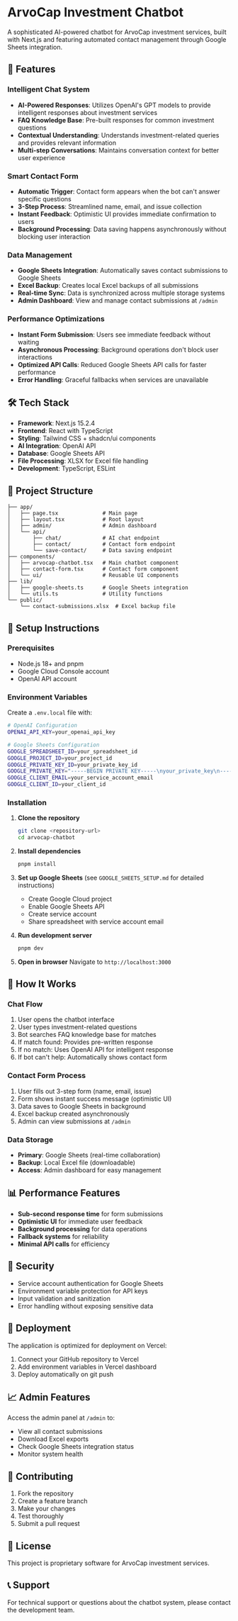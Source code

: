 # ArvoCap Investment Chatbot

A sophisticated AI-powered chatbot for ArvoCap investment services, built with Next.js and featuring automated contact management through Google Sheets integration.

## 🚀 Features

### Intelligent Chat System
- **AI-Powered Responses**: Utilizes OpenAI's GPT models to provide intelligent responses about investment services
- **FAQ Knowledge Base**: Pre-built responses for common investment questions
- **Contextual Understanding**: Understands investment-related queries and provides relevant information
- **Multi-step Conversations**: Maintains conversation context for better user experience

### Smart Contact Form
- **Automatic Trigger**: Contact form appears when the bot can't answer specific questions
- **3-Step Process**: Streamlined name, email, and issue collection
- **Instant Feedback**: Optimistic UI provides immediate confirmation to users
- **Background Processing**: Data saving happens asynchronously without blocking user interaction

### Data Management
- **Google Sheets Integration**: Automatically saves contact submissions to Google Sheets
- **Excel Backup**: Creates local Excel backups of all submissions
- **Real-time Sync**: Data is synchronized across multiple storage systems
- **Admin Dashboard**: View and manage contact submissions at `/admin`

### Performance Optimizations
- **Instant Form Submission**: Users see immediate feedback without waiting
- **Asynchronous Processing**: Background operations don't block user interactions
- **Optimized API Calls**: Reduced Google Sheets API calls for faster performance
- **Error Handling**: Graceful fallbacks when services are unavailable

## 🛠 Tech Stack

- **Framework**: Next.js 15.2.4
- **Frontend**: React with TypeScript
- **Styling**: Tailwind CSS + shadcn/ui components
- **AI Integration**: OpenAI API
- **Database**: Google Sheets API
- **File Processing**: XLSX for Excel file handling
- **Development**: TypeScript, ESLint

## 📁 Project Structure

```
├── app/
│   ├── page.tsx              # Main page
│   ├── layout.tsx            # Root layout
│   ├── admin/                # Admin dashboard
│   └── api/
│       ├── chat/             # AI chat endpoint
│       ├── contact/          # Contact form endpoint
│       └── save-contact/     # Data saving endpoint
├── components/
│   ├── arvocap-chatbot.tsx   # Main chatbot component
│   ├── contact-form.tsx      # Contact form component
│   └── ui/                   # Reusable UI components
├── lib/
│   ├── google-sheets.ts      # Google Sheets integration
│   └── utils.ts              # Utility functions
└── public/
    └── contact-submissions.xlsx  # Excel backup file
```

## 🔧 Setup Instructions

### Prerequisites
- Node.js 18+ and pnpm
- Google Cloud Console account
- OpenAI API account

### Environment Variables
Create a `.env.local` file with:

```bash
# OpenAI Configuration
OPENAI_API_KEY=your_openai_api_key

# Google Sheets Configuration
GOOGLE_SPREADSHEET_ID=your_spreadsheet_id
GOOGLE_PROJECT_ID=your_project_id
GOOGLE_PRIVATE_KEY_ID=your_private_key_id
GOOGLE_PRIVATE_KEY="-----BEGIN PRIVATE KEY-----\nyour_private_key\n-----END PRIVATE KEY-----"
GOOGLE_CLIENT_EMAIL=your_service_account_email
GOOGLE_CLIENT_ID=your_client_id
```

### Installation

1. **Clone the repository**
   ```bash
   git clone <repository-url>
   cd arvocap-chatbot
   ```

2. **Install dependencies**
   ```bash
   pnpm install
   ```

3. **Set up Google Sheets** (see `GOOGLE_SHEETS_SETUP.md` for detailed instructions)
   - Create Google Cloud project
   - Enable Google Sheets API
   - Create service account
   - Share spreadsheet with service account email

4. **Run development server**
   ```bash
   pnpm dev
   ```

5. **Open in browser**
   Navigate to `http://localhost:3000`

## 🎯 How It Works

### Chat Flow
1. User opens the chatbot interface
2. User types investment-related questions
3. Bot searches FAQ knowledge base for matches
4. If match found: Provides pre-written response
5. If no match: Uses OpenAI API for intelligent response
6. If bot can't help: Automatically shows contact form

### Contact Form Process
1. User fills out 3-step form (name, email, issue)
2. Form shows instant success message (optimistic UI)
3. Data saves to Google Sheets in background
4. Excel backup created asynchronously
5. Admin can view submissions at `/admin`

### Data Storage
- **Primary**: Google Sheets (real-time collaboration)
- **Backup**: Local Excel file (downloadable)
- **Access**: Admin dashboard for easy management

## 📊 Performance Features

- **Sub-second response time** for form submissions
- **Optimistic UI** for immediate user feedback
- **Background processing** for data operations
- **Fallback systems** for reliability
- **Minimal API calls** for efficiency

## 🔐 Security

- Service account authentication for Google Sheets
- Environment variable protection for API keys
- Input validation and sanitization
- Error handling without exposing sensitive data

## 🚀 Deployment

The application is optimized for deployment on Vercel:

1. Connect your GitHub repository to Vercel
2. Add environment variables in Vercel dashboard
3. Deploy automatically on git push

## 📈 Admin Features

Access the admin panel at `/admin` to:
- View all contact submissions
- Download Excel exports
- Check Google Sheets integration status
- Monitor system health

## 🤝 Contributing

1. Fork the repository
2. Create a feature branch
3. Make your changes
4. Test thoroughly
5. Submit a pull request

## 📄 License

This project is proprietary software for ArvoCap investment services.

## 📞 Support

For technical support or questions about the chatbot system, please contact the development team.
